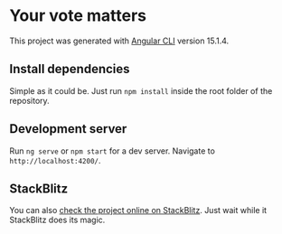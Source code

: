 # Your vote matters

This project was generated with [Angular CLI](https://github.com/angular/angular-cli) version 15.1.4.

## Install dependencies

Simple as it could be. Just run `npm install` inside the root folder of the repository.

## Development server

Run `ng serve` or `npm start` for a dev server. Navigate to `http://localhost:4200/`.

## StackBlitz

You can also [check the project online on StackBlitz](https://stackblitz.com/github/hvpavel/vote-your-destiny). Just wait while it StackBlitz does its magic.
